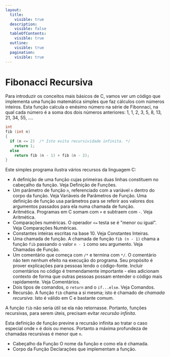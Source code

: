 ```yaml
---
layout:
  title:
    visible: true
  description:
    visible: false
  tableOfContents:
    visible: true
  outline:
    visible: true
  pagination:
    visible: true
---
```


# Fibonacci Recursiva

Para introduzir os conceitos mais básicos de C, vamos ver um código que implementa uma função matemática simples que faz cálculos com números inteiros. Esta função calcula o enésimo número na série de Fibonnaci, na qual cada número é a soma dos dois números anteriores: 1, 1, 2, 3, 5, 8, 13, 21, 34, 55, ….

```c
int
fib (int n)
{
  if (n <= 2)  /* Isto evita recursividade infinita. */
    return 1;
  else
    return fib (n - 1) + fib (n - 2);
}
```

Este simples programa ilustra vários recursos da linguagem C:

* A definição de uma função cujas primeiras duas linhas constituem no cabeçalho da função. Veja Definição de Funções.
* Um parâmetro de função `n`, referenciado com a variável `n` dentro do corpo da função. Veja Variáveis de Parâmetros de Função. Uma definição de função usa parâmetros para se referir aos valores dos argumentos passados para ela numa chamada de função.
* Aritmética. Programas em C somam com `+` e subtraem com `-`. Veja Aritmética.
* Comparações numéricas. O operador `<=` testa se é "menor ou igual". Veja Comparações Numéricas.
* Constantes inteiras escritas na base 10. Veja Constantes Inteiras.
* Uma chamada de função. A chamada de função `fib (n - 1)` chama a função `fib` passando o valor `n - 1` como seu argumento. Veja Chamadas de Função.
* Um comentário que começa com `/*` e termina com `*/`. O comentário não tem nenhum efeito na execução do programa. Seu propósito é prover explicações para pessoas lendo o código-fonte. Incluir comentários no código é tremendamente importante - eles adicionam contexto de forma que outras pessoas possam entender o código mais rapidamente. Veja Comentários.
* Dois tipos de comandos, o `return` and o `if...else`. Veja Comandos.
* Recursão. A função `fib` chama a si mesma; isto é chamado de _chamada recursiva_. Isto é válido em C e bastante comum.

A função `fib` não seria útil se ela não retornasse. Portanto, funções recursivas, para serem úteis, precisam evitar _recursão infinita_.

Esta definição de função previne a recursão infinita ao tratar o caso especial onde `n` é dois ou menos. Portanto a máxima profundeza de chamadas recursivas é menor que `n`.

* Cabeçalho da Função O nome da função e como ela é chamada.
* Corpo da Função Declarações que implementam a função.

